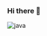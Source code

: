 ### Hi there 👋


![java](https://user-images.githubusercontent.com/86329011/213032916-8c781e01-fb8e-4cec-a786-7663d77dbbbc.png)
